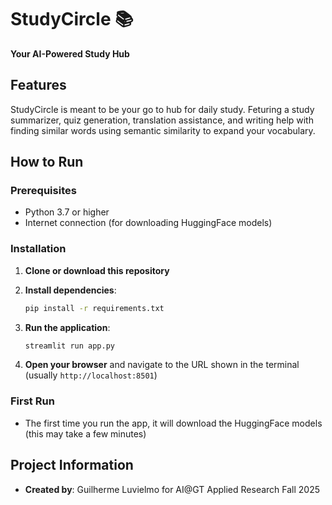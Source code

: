 # StudyCircle 📚

**Your AI-Powered Study Hub**

## Features

StudyCircle is meant to be your go to hub for daily study. Feturing a study summarizer, quiz generation, translation assistance, and writing help with finding similar words using semantic similarity to expand your vocabulary.

## How to Run

### Prerequisites
- Python 3.7 or higher
- Internet connection (for downloading HuggingFace models)

### Installation

1. **Clone or download this repository**

2. **Install dependencies**:
   ```bash
   pip install -r requirements.txt
   ```

3. **Run the application**:
   ```bash
   streamlit run app.py
   ```

4. **Open your browser** and navigate to the URL shown in the terminal (usually `http://localhost:8501`)

### First Run
- The first time you run the app, it will download the HuggingFace models (this may take a few minutes)

## Project Information

- **Created by**: Guilherme Luvielmo for AI@GT Applied Research Fall 2025